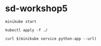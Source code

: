 # sd-workshop5

`minikube start`

`kubectl apply -f ./`

`curl $(minikube service python-app --url)`
